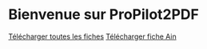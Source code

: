 # Bienvenue sur ProPilot2PDF

<a href="reports/archive.zip">Télécharger toutes les fiches</a>
<a href="reports/Suivi_territorial_plan_relance_Ain.pdf">Télécharger fiche Ain</a>

